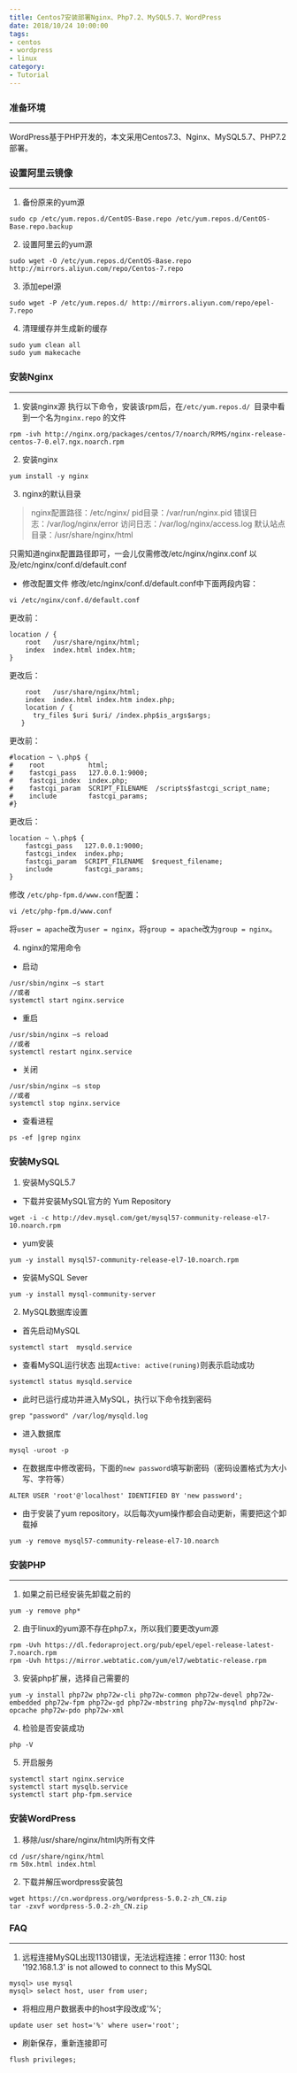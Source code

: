 ```yaml
---
title: Centos7安装部署Nginx、Php7.2、MySQL5.7、WordPress
date: 2018/10/24 10:00:00
tags: 
- centos
- wordpress
- linux
category: 
- Tutorial
---
```


### 准备环境
---
WordPress基于PHP开发的，本文采用Centos7.3、Nginx、MySQL5.7、PHP7.2部署。
### 设置阿里云镜像
---
1. 备份原来的yum源
```
sudo cp /etc/yum.repos.d/CentOS-Base.repo /etc/yum.repos.d/CentOS-Base.repo.backup 
```
<!-- more -->
2. 设置阿里云的yum源
```
sudo wget -O /etc/yum.repos.d/CentOS-Base.repo http://mirrors.aliyun.com/repo/Centos-7.repo 
```
3. 添加epel源
```
sudo wget -P /etc/yum.repos.d/ http://mirrors.aliyun.com/repo/epel-7.repo 
```
4. 清理缓存并生成新的缓存
```
sudo yum clean all  
sudo yum makecache  
```
### 安装Nginx
---
1. 安装nginx源
执行以下命令，安装该rpm后，在`/etc/yum.repos.d/ `目录中看到一个名为`nginx.repo` 的文件
```
rpm -ivh http://nginx.org/packages/centos/7/noarch/RPMS/nginx-release-centos-7-0.el7.ngx.noarch.rpm
```
2. 安装nginx
```
yum install -y nginx
```
3. nginx的默认目录
> nginx配置路径：/etc/nginx/
> pid目录：/var/run/nginx.pid
> 错误日志：/var/log/nginx/error
> 访问日志：/var/log/nginx/access.log
> 默认站点目录：/usr/share/nginx/html

只需知道nginx配置路径即可，一会儿仅需修改/etc/nginx/nginx.conf 以及/etc/nginx/conf.d/default.conf 
- 修改配置文件
修改/etc/nginx/conf.d/default.conf中下面两段内容：
```
vi /etc/nginx/conf.d/default.conf
```
更改前：
```
location / {
    root   /usr/share/nginx/html;
    index  index.html index.htm;
}
```
更改后：
```
    root   /usr/share/nginx/html;
    index  index.html index.htm index.php;
    location / {
      try_files $uri $uri/ /index.php$is_args$args;
   }
```
更改前：
```
#location ~ \.php$ {
#    root           html;
#    fastcgi_pass   127.0.0.1:9000;
#    fastcgi_index  index.php;
#    fastcgi_param  SCRIPT_FILENAME  /scripts$fastcgi_script_name;
#    include        fastcgi_params;
#}
```
更改后：
```
location ~ \.php$ {
    fastcgi_pass   127.0.0.1:9000;
    fastcgi_index  index.php;
    fastcgi_param  SCRIPT_FILENAME  $request_filename;
    include        fastcgi_params;
}
```
修改 ```/etc/php-fpm.d/www.conf```配置：
```
vi /etc/php-fpm.d/www.conf
```
将`user = apache`改为`user = nginx`，将`group = apache`改为`group = nginx`。

4. nginx的常用命令
- 启动
```
/usr/sbin/nginx –s start
//或者
systemctl start nginx.service
```
- 重启
```
/usr/sbin/nginx –s reload
//或者
systemctl restart nginx.service
```
- 关闭
```
/usr/sbin/nginx –s stop
//或者
systemctl stop nginx.service
```
- 查看进程
```
ps -ef |grep nginx
```
### 安装MySQL
1. 安装MySQL5.7
- 下载并安装MySQL官方的 Yum Repository
```
wget -i -c http://dev.mysql.com/get/mysql57-community-release-el7-10.noarch.rpm
```
- yum安装
```
yum -y install mysql57-community-release-el7-10.noarch.rpm
```
- 安装MySQL Sever
```
yum -y install mysql-community-server
```
2. MySQL数据库设置
-  首先启动MySQL
```
systemctl start  mysqld.service
```
- 查看MySQL运行状态
出现`Active: active(runing)`则表示启动成功
```
systemctl status mysqld.service
```
- 此时已运行成功并进入MySQL，执行以下命令找到密码
```
grep "password" /var/log/mysqld.log
```
- 进入数据库
```
mysql -uroot -p
```
- 在数据库中修改密码，下面的`new password`填写新密码（密码设置格式为大小写、字符等）
```
ALTER USER 'root'@'localhost' IDENTIFIED BY 'new password';
```
- 由于安装了yum repository，以后每次yum操作都会自动更新，需要把这个卸载掉
```
yum -y remove mysql57-community-release-el7-10.noarch
```
### 安装PHP
---
1. 如果之前已经安装先卸载之前的
```
yum -y remove php*
```
2. 由于linux的yum源不存在php7.x，所以我们要更改yum源
```
rpm -Uvh https://dl.fedoraproject.org/pub/epel/epel-release-latest-7.noarch.rpm   
rpm -Uvh https://mirror.webtatic.com/yum/el7/webtatic-release.rpm
```
3. 安装php扩展，选择自己需要的
```
yum -y install php72w php72w-cli php72w-common php72w-devel php72w-embedded php72w-fpm php72w-gd php72w-mbstring php72w-mysqlnd php72w-opcache php72w-pdo php72w-xml
```
4. 检验是否安装成功
```
php -V
```
5. 开启服务
```
systemctl start nginx.service
systemctl start mysqlb.service
systemctl start php-fpm.service
```
### 安装WordPress
1. 移除/usr/share/nginx/html内所有文件
```
cd /usr/share/nginx/html
rm 50x.html index.html
```
2. 下载并解压wordpress安装包
```
wget https://cn.wordpress.org/wordpress-5.0.2-zh_CN.zip
tar -zxvf wordpress-5.0.2-zh_CN.zip
```
### FAQ
---
1. 远程连接MySQL出现1130错误，无法远程连接：error 1130: host '192.168.1.3' is not allowed to connect to this MySQL
```
mysql> use mysql
mysql> select host, user from user;
```
- 将相应用户数据表中的host字段改成'%';
```
update user set host='%' where user='root';
```
- 刷新保存，重新连接即可
 ```
flush privileges;
```